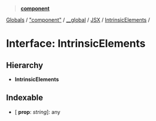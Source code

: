 > **[component](../README.md)**

[Globals](../globals.md) / ["component"](../modules/_component_.md) / [__global](../modules/_component_.__global.md) / [JSX](../modules/_component_.__global.jsx.md) / [IntrinsicElements](_component_.__global.jsx.intrinsicelements.md) /

# Interface: IntrinsicElements

## Hierarchy

* **IntrinsicElements**

## Indexable

* \[ **prop**: *string*\]: any